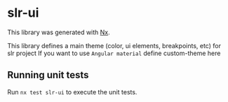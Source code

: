 # slr-ui

This library was generated with [Nx](https://nx.dev).

This library defines a main theme (color, ui elements, breakpoints, etc) for slr project
If you want to use `Angular material` define custom-theme here
## Running unit tests

Run `nx test slr-ui` to execute the unit tests.
